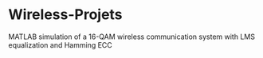 # Wireless-Projets
MATLAB simulation of a 16-QAM wireless communication system with LMS equalization and Hamming ECC
